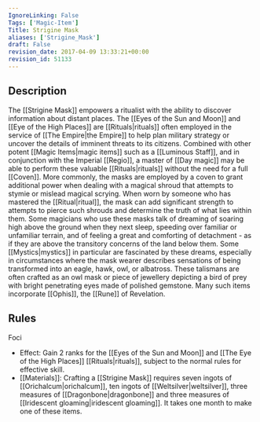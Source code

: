 ```yaml
---
IgnoreLinking: False
Tags: ['Magic-Item']
Title: Strigine Mask
aliases: ['Strigine_Mask']
draft: False
revision_date: 2017-04-09 13:33:21+00:00
revision_id: 51133
---
```


## Description
The [[Strigine Mask]] empowers a ritualist with the ability to discover information about distant places. The [[Eyes of the Sun and Moon]] and [[Eye of the High Places]] are [[Rituals|rituals]] often employed in the service of [[The Empire|the Empire]] to help plan military strategy or uncover the details of imminent threats to its citizens. Combined with other potent [[Magic Items|magic items]] such as a [[Luminous Staff]], and in conjunction with the Imperial [[Regio]], a master of [[Day magic]] may be able to perform these valuable [[Rituals|rituals]] without the need for a full [[Coven]].
More commonly, the masks are employed by a coven to grant additional power when dealing with a magical shroud that attempts to stymie or mislead magical scrying. When worn by someone who has mastered the [[Ritual|ritual]], the mask can add significant strength to attempts to pierce such shrouds and determine the truth of what lies within them.
Some magicians who use these masks talk of dreaming of soaring high above the ground when they next sleep, speeding over familiar or unfamiliar terrain, and of feeling a great and comforting of detachment - as if they are above the transitory concerns of the land below them. Some [[Mystics|mystics]] in particular are fascinated by these dreams, especially in circumstances where the mask wearer describes sensations of being transformed into an eagle, hawk, owl, or albatross.
These talismans are often crafted as an owl mask or piece of jewellery depicting a bird of prey with bright penetrating eyes made of polished gemstone. Many such items incorporate [[Ophis]], the [[Rune]] of Revelation.
## Rules
Foci
* Effect: Gain 2 ranks for the [[Eyes of the Sun and Moon]] and [[The Eye of the High Places]] [[Rituals|rituals]], subject to the normal rules for effective skill.
* [[Materials]]: Crafting a [[Strigine Mask]] requires seven ingots of [[Orichalcum|orichalcum]], ten ingots of [[Weltsilver|weltsilver]], three measures of [[Dragonbone|dragonbone]] and three measures of [[Iridescent gloaming|iridescent gloaming]]. It takes one month to make one of these items.